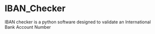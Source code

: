# IBAN_Checker
IBAN checker is a python software designed to validate an International Bank  Account Number

